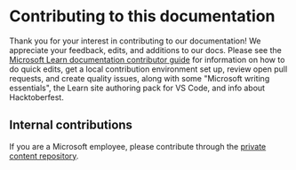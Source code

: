 # Contributing to this documentation

Thank you for your interest in contributing to our documentation! We appreciate your feedback, edits, and additions to our docs. Please see the [Microsoft Learn documentation contributor guide](https://learn.microsoft.com/contribute/) for information on how to do quick edits, get a local contribution environment set up, review open pull requests, and create quality issues, along with some "Microsoft writing essentials", the Learn site authoring pack for VS Code, and info about Hacktoberfest.

## Internal contributions

If you are a Microsoft employee, please contribute through the [private content repository](https://github.com/microsoftdocs/windows-dev-docs-pr).
